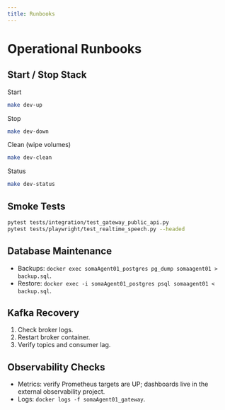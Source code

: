 ```yaml
---
title: Runbooks
---
```


# Operational Runbooks

## Start / Stop Stack

Start
```bash
make dev-up
```

Stop
```bash
make dev-down
```

Clean (wipe volumes)
```bash
make dev-clean
```

Status
```bash
make dev-status
```

## Smoke Tests

```bash
pytest tests/integration/test_gateway_public_api.py
pytest tests/playwright/test_realtime_speech.py --headed
```

## Database Maintenance

- Backups: `docker exec somaAgent01_postgres pg_dump somaagent01 > backup.sql`.
- Restore: `docker exec -i somaAgent01_postgres psql somaagent01 < backup.sql`.

## Kafka Recovery

1. Check broker logs.
2. Restart broker container.
3. Verify topics and consumer lag.

## Observability Checks

- Metrics: verify Prometheus targets are UP; dashboards live in the external observability project.
- Logs: `docker logs -f somaAgent01_gateway`.
